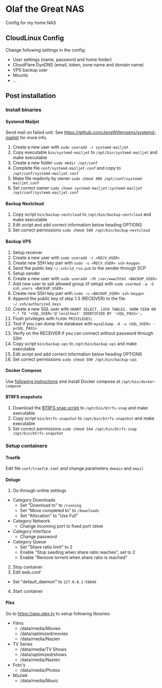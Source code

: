 # Olaf the Great NAS
Config for my home NAS

## CloudLinux Config
Change following settings in the config:
- User settings (name, password and home folder)
- CloudFlare DynDNS (email, token, zone name and domain name)
- VPS backup user
- Mounts
- ...

## Post installation

### Install binaries

#### Systemd Mailjet
Send mail on failed unit. See https://github.com/JensWillemsens/systemd-mailjet for more info.
1. Create a new user with `sudo useradd -r systemd-mailjet`
2. Copy executable `bin/systemd-mailjet` to `/opt/bin/systemd-mailjet` and make executable
3. Create a new folder `sudo mkdir /opt/conf`
4. Complete file `conf/systemd-mailjet.conf` and copy to `/opt/conf/systemd-mailjet.conf`
5. Make file readonly by owner `sudo chmod 400 /opt/conf/systemd-mailjet.conf`
6. Set correct owner `sudo chown systemd-mailjet:systemd-mailjet /opt/conf/systemd-mailjet.conf`

#### Backup Nextcloud
1. Copy script `bin/backup-nextcloud` to `/opt/bin/backup-nextcloud` and make executable
2. Edit script and add correct information below heading OPTIONS
3. Set correct permissions `sudo chmod 500 /opt/bin/backup-nextcloud`

#### Backup VPS
1. Setup receiver
  1. Create a new user with `sudo useradd -r <RECV_USER>`
  2. Create new SSH key pair with `sudo -u <RECV_USER> ssh-keygen`
  3. Send the public key `~/.ssh/id_rsa.pub` to the sender through SCP
2. Setup sender
  1. Create a new user with `sudo useradd -rR /var/www/html <BACKUP_USER>`
  2. Add new user to ssh allowed group (if setup) with `sudo usermod -a -G ssh_users <BACKUP_USER>`
  3. Create new SSH key pair with `sudo -u <BACKUP_USER> ssh-keygen`
  4. Append the public key of step 1.3 (RECEIVER) to the file `~/.ssh/authorized_keys`
  5. Create a new SQL user with `GRANT SELECT, LOCK TABLES, SHOW VIEW ON *.* TO '<SQL_USER>'@'localhost' IDENTIFIED BY '<SQL_PASS>';`
  6. Flush privileges with `FLUSH PRIVILEGES;`
  7. Test if you can dump the database with `mysqldump -A -u <SQL_USER> -p<SQL_PASS>`
3. Verify on the RECEIVER if you can connect without password through SSH
4. Copy script `bin/backup-vps` to `/opt/bin/backup-vps` and make executable
5. Edit script and add correct information below heading OPTIONS
6. Set correct permissions `sudo chmod 500 /opt/bin/backup-vps`

#### Docker Compose
Use [following instructions](https://docs.docker.com/compose/install/#install-compose) and install Docker compose at `/opt/bin/docker-compose`

#### BTRFS snapshots
1. Download the [BTRFS snap script](https://github.com/jf647/btrfs-snap) to `/opt/bin/btrfs-snap` and make executable
2. Copy script `bin/btrfs-snapshot` to `/opt/bin/btrfs-snapshot` and make executable
3. Set correct permissions `sudo chmod 544 /opt/bin/btrfs-snap /opt/bin/btrfs-snapshot`

### Setup containers

#### Traefik
Edit file `conf/traefik.toml` and change parameters `domain` and `email`

#### Deluge
1. Go through online settings
  - Category Downloads
    - Set "Download to" to `/running`
    - Set "Move completed to" to `/downloads`
    - Set "Allocation" to "Use Full"
  - Category Network
    - Change incoming port to fixed port `58946`
  - Category Interface
    - Change password
  - Category Queue
    - Set "Share ratio limit" to 2
    - Enable "Stop seeding when share ratio reaches", set to 2
    - Enable "Remove torrent when share ratio is reached"
2. Stop container
3. Edit web.conf
  - Set "default_daemon" to `127.0.0.1:58846`
4. Start container

#### Plex
Go to https://app.plex.tv to setup following libraries:
- Films
  - /data/media/Movies
  - /data/optimized/movies
  - /data/media/Nazien
- TV Series
  - /data/media/TV Shows
  - /data/optimized/shows
  - /data/media/Nazien
- Foto's
  - /data/media/Photos
- Muziek
  - /data/media/Music
